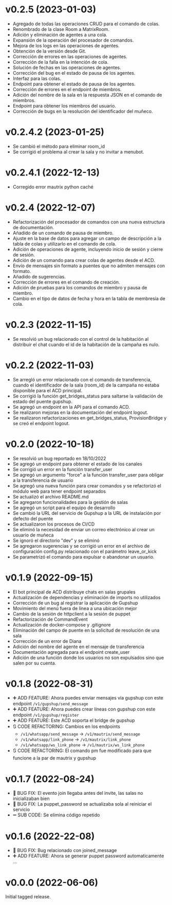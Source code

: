 # v0.2.5 (2023-01-03)
- Agregado de todas las operaciones CRUD para el comando de colas.
- Renombrado de la clase Room a MatrixRoom.
- Adición y eliminación de agentes a una cola.
- Expansión de la operación del procesador de comandos.
- Mejora de los logs en las operaciones de agentes.
- Obtención de la versión desde Git.
- Corrección de errores en las operaciones de agentes.
- Corrección de la falla en la intención de cola.
- Solución de fechas en las operaciones de agentes.
- Corrección del bug en el estado de pausa de los agentes.
- Interfaz para las colas.
- Endpoint para obtener el estado de pausa de los agentes.
- Corrección de errores en el endpoint de miembros.
- Adición del nombre de la sala en la respuesta JSON en el comando de miembros.
- Endpoint para obtener los miembros del usuario.
- Corrección de bugs en la resolución del identificador del muñeco.

# v0.2.4.2 (2023-01-25)
- Se cambió el método para eliminar room_id
- Se corrigió el problema al crear la sala y no invitar a menubot.

# v0.2.4.1 (2022-12-13)
- Corregido error mautrix python caché

# v0.2.4 (2022-12-07)
- Refactorización del procesador de comandos con una nueva estructura de documentación.
- Añadido de un comando de pausa de miembro.
- Ajuste en la base de datos para agregar un campo de descripción a la tabla de colas y utilizarlo en el comando de cola.
- Adición de operaciones de agente, incluyendo inicio de sesión y cierre de sesión.
- Adición de un comando para crear colas de agentes desde el ACD.
- Envío de mensajes sin formato a puentes que no admiten mensajes con formato.
- Añadido de sugerencias.
- Corrección de errores en el comando de creación.
- Adición de pruebas para los comandos de miembro y pausa de miembro.
- Cambio en el tipo de datos de fecha y hora en la tabla de membresía de cola.

# v0.2.3 (2022-11-15)
- Se resolvió un bug relacionado con el control de la habitación al distribuir el chat cuando el id de la habitación de la campaña es nulo.

# v0.2.2 (2022-11-03)
- Se arregló un error relacionado con el comando de transferencia, cuando el identificador de la sala (room_id) de la campaña no estaba disponible para el ACD principal.
- Se corrigió la función get_bridges_status para saltarse la validación de estado del puente gupshup.
- Se agregó un endpoint en la API para el comando ACD.
- Se realizaron mejoras en la documentación del endpoint logout.
- Se realizaron refactorizaciones en get_bridges_status, ProvisionBridge y se creó el endpoint logout.

# v0.2.0 (2022-10-18)
- Se resolvió un bug reportado en 18/10/2022
- Se agregó un endpoint para obtener el estado de los canales
- Se corrigió un error en la función transfer_user
- Se agregó un argumento "force" a la función transfer_user para obligar a la transferencia de usuario
- Se agregó una nueva función para crear comandos y se refactorizó el módulo web para tener endpoint separados
- Se actualizó el archivo README.md
- Se agregaron funcionalidades para la gestión de salas
- Se agregó un script para el equipo de desarrollo
- Se cambió la URL del servicio de Gupshup a la URL de instalación por defecto del puente
- Se actualizaron los procesos de CI/CD
- Se eliminó la necesidad de enviar un correo electrónico al crear un usuario de muñeca
- Se ignoró el directorio "dev" y se eliminó
- Se agregaron sugerencias y se corrigió un error en el archivo de configuración config.py relacionado con el parámetro leave_or_kick
- Se parametrizó el comando para expulsar o abandonar un usuario.


# v0.1.9 (2022-09-15)
- El bot principal de ACD distribuye chats en salas grupales
- Actualización de dependencias y eliminación de imports no utilizados
- Corrección de un bug al registrar la aplicación de Gupshup
- Movimiento del menú fuera de línea a una ubicación mejor
- Cambio de la sesión de httpclient a la sesión de puppet
- Refactorización de CommandEvent
- Actualización de docker-compose y .gitignore
- Eliminación del campo de puente en la solicitud de resolución de una sala
- Corrección de un error de Diana
- Adición del nombre del agente en el mensaje de transferencia
- Documentación agregada para el endpoint create_user
- Adición de una función donde los usuarios no son expulsados sino que salen por su cuenta.


# v0.1.8 (2022-08-31)
- ➕ ADD FEATURE: Ahora puedes enviar mensajes vía gupshup con este endpoint `/v1/gupshup/send_message`
- ➕ ADD FEATURE: Ahora puedes crear líneas con gupshup con este endpoint `/v1/gupshup/register`
- ➕ ADD FEATURE: Este ACD soporta el bridge de gupshup
- 🔃 CODE REFACTORING: Cambios en los endpoints
    - `/v1/whatsapp/send_message` -> `/v1/mautrix/send_message`
    - `/v1/whatsapp/link_phone` -> `/v1/mautrix/link_phone`
    - `/v1/whatsapp/ws_link_phone` -> `/v1/mautrix/ws_link_phone`
- 🔃 CODE REFACTORING: El comando pm fue modificado para que funcione a la par de mautrix y gupshup

# v0.1.7 (2022-08-24)

- 🐛 BUG FIX: El evento join llegaba antes del invite, las salas no inicializaban bien
- 🐛 BUG FIX: La puppet_password se actualizaba sola al reiniciar el servicio
- ➖ SUB CODE: Se elimina código repetido

# v0.1.6 (2022-22-08)

- 🐛 BUG FIX: Bug relacionado con joined_message
- ➕ ADD FEATURE: Ahora se generar puppet password automaticamente
...

# v0.0.0 (2022-06-06)

Initial tagged release.
